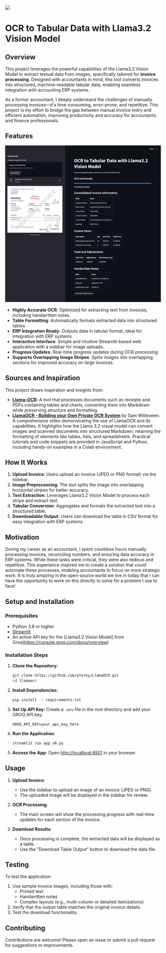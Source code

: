![](https://build.nvidia.com/_next/image?url=https%3A%2F%2Fassets.ngc.nvidia.com%2Fproducts%2Fapi-catalog%2Fimages%2Fllama3-8b.jpg&w=3840&q=75)

# OCR to Tabular Data with Llama3.2 Vision Model

## Overview
This project leverages the powerful capabilities of the Llama3.2 Vision Model to extract textual data from images, specifically tailored for **invoice processing**. Designed with accountants in mind, this tool converts invoices into structured, machine-readable tabular data, enabling seamless integration with accounting ERP systems.

As a former accountant, I deeply understand the challenges of manually processing invoices—it's time-consuming, error-prone, and repetitive. This project is my effort to bridge the gap between manual invoice entry and efficient automation, improving productivity and accuracy for accountants and finance professionals.

## Features

![](https://raw.githubusercontent.com/yYorky/LlamaOCR/refs/heads/main/static/LlamaOCR%20screenshot.JPG)

- **Highly Accurate OCR**: Optimized for extracting text from invoices, including handwritten notes.
- **Table Formatting**: Automatically formats extracted data into structured tables.
- **ERP Integration Ready**: Outputs data in tabular format, ideal for integration with ERP systems.
- **Interactive Interface**: Simple and intuitive Streamlit-based web application with a sidebar for image uploads.
- **Progress Updates**: Real-time progress updates during OCR processing.
- **Supports Overlapping Image Stripes**: Splits images into overlapping sections for improved accuracy on large invoices.

## Sources and Inspiration
This project draws inspiration and insights from:
- **[Llama-OCR](https://llamaocr.com/):** A tool that processes documents such as receipts and PDFs containing tables and charts, converting them into Markdown while preserving structure and formatting.
- **[LlamaOCR - Building your Own Private OCR System](https://www.youtube.com/watch?v=5vScHI8F_xo)** by Sam Witteveen:  
  A comprehensive video demonstrating the use of LlamaOCR and its capabilities. It highlights how the Llama 3.2 visual model can convert images and scanned documents into structured Markdown, retaining the formatting of elements like tables, lists, and spreadsheets. Practical tutorials and code snippets are provided in JavaScript and Python, including hands-on examples in a Colab environment.

## How It Works
1. **Upload Invoice**: Users upload an invoice (JPEG or PNG format) via the sidebar.
2. **Image Preprocessing**: The tool splits the image into overlapping horizontal stripes for better accuracy.
3. **Text Extraction**: Leverages Llama3.2 Vision Model to process each stripe and extract text.
4. **Tabular Conversion**: Aggregates and formats the extracted text into a structured table.
5. **Downloadable Output**: Users can download the table in CSV format for easy integration with ERP systems.

## Motivation
During my career as an accountant, I spent countless hours manually processing invoices, reconciling numbers, and ensuring data accuracy in ERP systems. While these tasks were critical, they were also tedious and repetitive. This experience inspired me to create a solution that could automate these processes, enabling accountants to focus on more strategic work. It is truly amazing in the open-source world we live in today that I can have the opportunity to work on this directly to solve for a problem I use to face!

## Setup and Installation

### Prerequisites
- Python 3.8 or higher
- [Streamlit](https://streamlit.io/)
- An active API key for the [Llama3.2 Vision Model] from Groq(https://console.groq.com/docs/overview)

### Installation Steps
1. **Clone the Repository**:
   ```bash
   git clone https://github.com/yYorky/LlamaOCR.git
   cd llamaocr
   ```

2. **Install Dependencies**:
   ```bash
   pip install -r requirements.txt
   ```

3. **Set Up API Key**:
   Create a `.env` file in the root directory and add your GROQ API key:
   ```env
   GROQ_API_KEY=your_api_key_here
   ```

4. **Run the Application**:
   ```bash
   streamlit run app_v6.py
   ```

5. **Access the App**:
   Open [http://localhost:8501](http://localhost:8501) in your browser.

## Usage
1. **Upload Invoice**:
   - Use the sidebar to upload an image of an invoice (JPEG or PNG).
   - The uploaded image will be displayed in the sidebar for review.

2. **OCR Processing**:
   - The main screen will show the processing progress with real-time updates for each section of the invoice.

3. **Download Results**:
   - Once processing is complete, the extracted data will be displayed as a table.
   - Use the "Download Table Output" button to download the data file.

## Testing
To test the application:
1. Use sample invoice images, including those with:
   - Printed text
   - Handwritten notes
   - Complex layouts (e.g., multi-column or detailed itemizations)
2. Verify that the output table matches the original invoice details.
3. Test the download functionality.

## Contributing
Contributions are welcome! Please open an issue or submit a pull request for suggestions or improvements.

